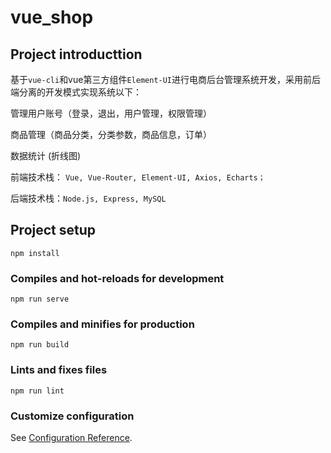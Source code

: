 # vue_shop

## Project introducttion
基于```vue-cli```和vue第三方组件```Element-UI```进行电商后台管理系统开发，采用前后端分离的开发模式实现系统以下：

管理用户账号（登录，退出，用户管理，权限管理）

商品管理（商品分类，分类参数，商品信息，订单）

数据统计 (折线图)

前端技术栈： ```Vue, Vue-Router, Element-UI, Axios, Echarts；```

后端技术栈：```Node.js, Express, MySQL```

## Project setup
```
npm install
```

### Compiles and hot-reloads for development
```
npm run serve
```

### Compiles and minifies for production
```
npm run build
```

### Lints and fixes files
```
npm run lint
```

### Customize configuration
See [Configuration Reference](https://cli.vuejs.org/config/).
